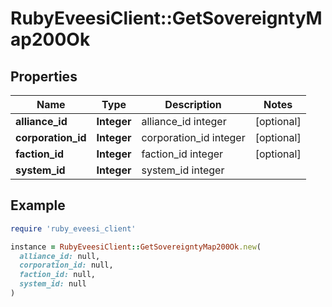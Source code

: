 # RubyEveesiClient::GetSovereigntyMap200Ok

## Properties

| Name | Type | Description | Notes |
| ---- | ---- | ----------- | ----- |
| **alliance_id** | **Integer** | alliance_id integer | [optional] |
| **corporation_id** | **Integer** | corporation_id integer | [optional] |
| **faction_id** | **Integer** | faction_id integer | [optional] |
| **system_id** | **Integer** | system_id integer |  |

## Example

```ruby
require 'ruby_eveesi_client'

instance = RubyEveesiClient::GetSovereigntyMap200Ok.new(
  alliance_id: null,
  corporation_id: null,
  faction_id: null,
  system_id: null
)
```

